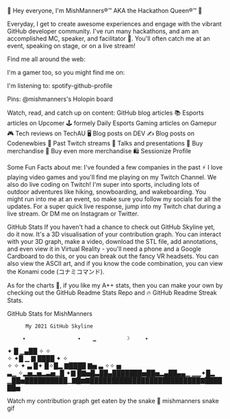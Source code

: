 👋 Hey everyone, I'm MishManners®™ AKA the Hackathon Queen®™ 👋


Everyday, I get to create awesome experiences and engage with the vibrant GitHub developer community. I've run many hackathons, and am an accomplished MC, speaker, and facilitator 🎤. You'll often catch me at an event, speaking on stage, or on a live stream!

Find me all around the web:
        

I'm a gamer too, so you might find me on:
           

I'm listening to:
spotify-github-profile

Pins:
@mishmanners's Holopin board

Watch, read, and catch up on content:
GitHub blog articles 📚
Esports articles on Upcomer 🕹️ formely Daily Esports
Gaming articles on Gamepur 🎮
Tech reviews on TechAU 🖥️
Blog posts on DEV ✍️
Blog posts on Codenewbies 💽
Past Twitch streams 🎥
Talks and presentations 📣
Buy merchandise 🛒
Buy even more merchandise 🛍️
Sessionize Profile


Some Fun Facts about me:
I've founded a few companies in the past ⚡ I love playing video games and you'll find me playing on my Twitch Channel. We also do live coding on Twitch! I'm super into sports, including lots of outdoor adventures like hiking, snowboarding, and wakeboarding. You might run into me at an event, so make sure you follow my socials for all the updates. For a super quick live response, jump into my Twitch chat during a live stream. Or DM me on Instagram or Twitter.

GitHub Stats
If you haven't had a chance to check out GitHub Skyline yet, do it now. It's a 3D visualisation of your contribution graph. You can interact with your 3D graph, make a video, download the STL file, add annotations, and even view it in Virtual Reality - you'll need a phone and a Google Cardboard to do this, or you can break out the fancy VR headsets. You can also view the ASCII art, and if you know the code combination, you can view the Konami code (コナミコマンド).

As for the charts 🥧, if you like my A++ stats, then you can make your own by checking out the GitHub Readme Stats Repo and 🔥 GitHub Readme Streak Stats.



GitHub Stats for MishManners



          My 2021 GitHub Skyline          

         ✦                 ✦    ▁          ☽     ✦   
 ✦                 █          ▁▄██      ✧     ✧      
 ✧                ✦█  ▁ ▇     ████    ✦ ✧            
  ✧   ✧   ✦  ▃     █✦ █✧█▂   ▇████ ▇▅   ▃ ✧✧     ▅   
 ▃▁ ✧▂▅▂▅▂▃▅▁█ ✦▇  █▇▅█▃██▄███████▅██▅▂▄██▄▄▁ ▁▁✦█▂  
▁██▅██████████▁▇█▆▇██████████████████████████▇██████▅

Watch my contribution graph get eaten by the snake 🐍
mishmanners snake gif
